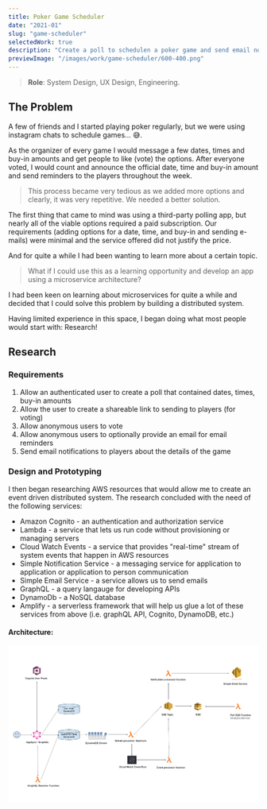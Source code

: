 ```yaml
---
title: Poker Game Scheduler 
date: "2021-01"
slug: "game-scheduler"
selectedWork: true
description: "Create a poll to schedulen a poker game and send email notifications."
previewImage: "/images/work/game-scheduler/600-400.png"
---
```


> **Role**: System Design, UX Design, Engineering.

## The Problem

A few of friends and I started playing poker regularly, but we were using instagram chats to schedule games... 😅. 

As the organizer of every game I would message a few dates, times and buy-in amounts and get people to like (vote) the options. After everyone voted, I would count and announce the official date, time and buy-in amount and send reminders to the players throughout the week.


> This process became very tedious as we added more options and clearly, it was very repetitive. We needed a better solution.

The first thing that came to mind was using a third-party polling app, but nearly all of the viable options required a paid subscription.
Our requirements (adding options for a date, time, and buy-in and sending e-mails) were minimal and the service offered did not justify the price. 

And for quite a while I had been wanting to learn more about a certain topic.

> What if I could use this as a learning opportunity and develop an app using a microservice architecture? 

I had been keen on learning about microservices for quite a while and decided that I could solve this problem by building a distributed system. 

Having limited experience in this space, I began doing what most people would start with: Research!

## Research

### Requirements
1. Allow an authenticated user to create a poll that contained dates, times, buy-in amounts
2. Allow the user to create a shareable link to sending to players (for voting)
3. Allow anonymous users to vote
4. Allow anonymous users to optionally provide an email for email reminders 
5. Send email notifications to players about the details of the game


### Design and Prototyping

I then began researching AWS resources that would allow me to create an event driven distributed system. The research concluded with the need of the following services:
- Amazon Cognito - an authentication and authorization service
- Lambda - a service that lets us run code without provisioning or managing servers
- Cloud Watch Events - a service that provides "real-time" stream of system events that happen in AWS resources 
- Simple Notification Service - a messaging service for application to application or application to person communication
- Simple Email Service - a service allows us to send emails
- GraphQL - a query langauge for developing APIs 
- DynamoDb - a NoSQL database 
- Amplify - a serverless framework that will help us glue a lot of these services from above (i.e. graphQL API, Cognito, DynamoDB, etc.)


#### Architecture:
![Alt Text](/images/work/game-scheduler/architecture-white-bg.png)
